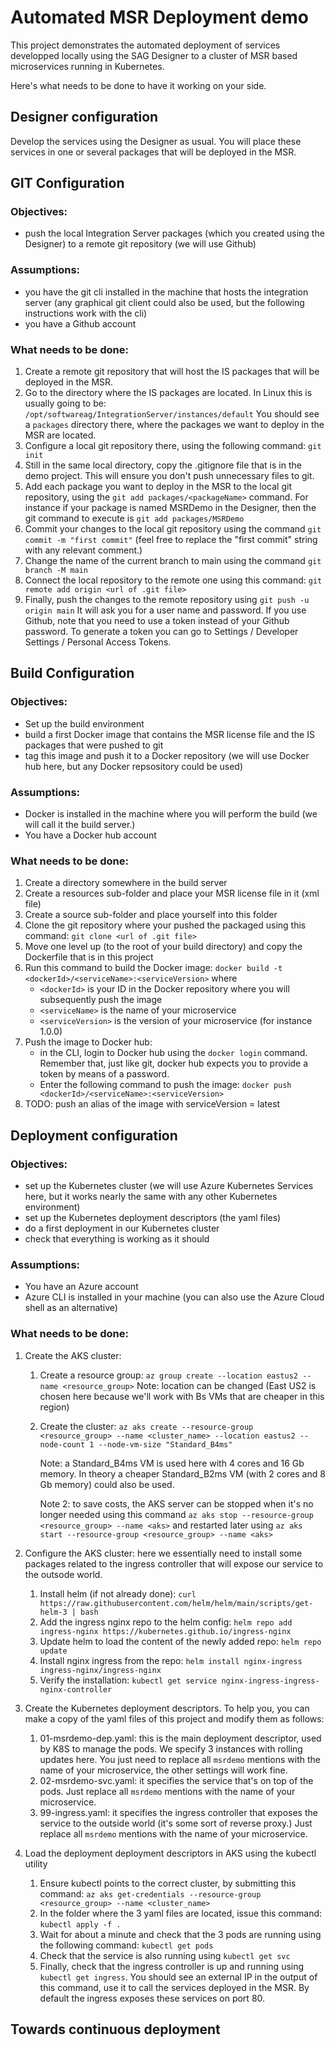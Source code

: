 # Automated MSR Deployment demo

This project demonstrates the automated deployment of services developped locally using the SAG Designer to a cluster of MSR based microservices running in Kubernetes.

Here's what needs to be done to have it working on your side.

## Designer configuration

Develop the services using the Designer as usual. You will place these services in one or several packages that will be deployed in the MSR.

## GIT Configuration

### Objectives: 
- push the local Integration Server packages (which you created using the Designer) to a remote git repository (we will use Github)

### Assumptions:
- you have the git cli installed in the machine that hosts the integration server (any graphical git client could also be used, but the following instructions work with the cli)
- you have a Github account

### What needs to be done:
1.  Create a remote git repository that will host the IS packages that will be deployed in the MSR.
2.  Go to the directory where the IS packages are located. In Linux this is usually going to be: `/opt/softwareag/IntegrationServer/instances/default`
    You should see a `packages` directory there, where the packages we want to deploy in the MSR are located.
3.  Configure a local git repository there, using the following command: `git init`
4.  Still in the same local directory, copy the .gitignore file that is in the demo project. This will ensure you don't push unnecessary files to git.
5.  Add each package you want to deploy in the MSR to the local git repository, using the `git add packages/<packageName>` command.
    For instance if your package is named MSRDemo in the Designer, then the git command to execute is `git add packages/MSRDemo`
6.  Commit your changes to the local git repository using the command `git commit -m "first commit"` (feel free to replace the "first commit" string with any relevant comment.)
7.  Change the name of the current branch to main using the command `git branch -M main`
8.  Connect the local repository to the remote one using this command: `git remote add origin <url of .git file>`
9.  Finally, push the changes to the remote repository using `git push -u origin main`
    It will ask you for a user name and password. If you use Github, note that you need to use a token instead of your Github password. To generate a token you can go to Settings / Developer Settings / Personal Access Tokens.

## Build Configuration

### Objectives: 
-   Set up the build environment
-   build a first Docker image that contains the MSR license file and the IS packages that were pushed to git
-   tag this image and push it to a Docker repository (we will use Docker hub here, but any Docker repsository could be used)

### Assumptions:
-   Docker is installed in the machine where you will perform the build (we will call it the build server.)
-   You have a Docker hub account

### What needs to be done:
1.  Create a directory somewhere in the build server
2.  Create a resources sub-folder and place your MSR license file in it (xml file)
3.  Create a source sub-folder and place yourself into this folder
4.  Clone the git repository where your pushed the packaged using this command: `git clone <url of .git file>`
5.  Move one level up (to the root of your build directory) and copy the Dockerfile that is in this project
6.  Run this command to build the Docker image: `docker build -t <dockerId>/<serviceName>:<serviceVersion>` where
    - `<dockerId>` is your ID in the Docker repository where you will subsequently push the image
    - `<serviceName>` is the name of your microservice
    - `<serviceVersion>` is the version of your microservice (for instance 1.0.0)
7.  Push the image to Docker hub: 
    - in the CLI, login to Docker hub using the `docker login` command. Remember that, just like git, docker hub expects you to provide a token by means of a password.
    - Enter the following command to push the image: `docker push <dockerId>/<serviceName>:<serviceVersion>`
8.  TODO: push an alias of the image with serviceVersion = latest

## Deployment configuration

### Objectives: 
-   set up the Kubernetes cluster (we will use Azure Kubernetes Services here, but it works nearly the same with any other Kubernetes environment)
-   set up the Kubernetes deployment descriptors (the yaml files)
-   do a first deployment in our Kubernetes cluster
-   check that everything is working as it should

### Assumptions:
-   You have an Azure account
-   Azure CLI is installed in your machine (you can also use the Azure Cloud shell as an alternative)

### What needs to be done:
1.  Create the AKS cluster:
    1.  Create a resource group: `az group create --location eastus2 --name <resource_group>`
        Note: location can be changed (East US2 is chosen here because we'll work with Bs VMs that are cheaper in this region)
    2.  Create the cluster: `az aks create --resource-group <resource_group> --name <cluster_name> --location eastus2 --node-count 1 --node-vm-size "Standard_B4ms"`
        
        Note: a Standard_B4ms VM is used here with 4 cores and 16 Gb memory. In theory a cheaper Standard_B2ms VM (with 2 cores and 8 Gb memory) could also be used.
        
        Note 2: to save costs, the AKS server can be stopped when it's no longer needed using this command `az aks stop --resource-group <resource_group> --name <aks>` and restarted later using `az aks start --resource-group <resource_group> --name <aks>`
        
2.  Configure the AKS cluster: here we essentially need to install some packages related to the ingress controller that will expose our service to the outsode world.
    1.  Install helm (if not already done): `curl https://raw.githubusercontent.com/helm/helm/main/scripts/get-helm-3 | bash`
    2.  Add the ingress nginx repo to the helm config: `helm repo add ingress-nginx https://kubernetes.github.io/ingress-nginx`
    3.  Update helm to load the content of the newly added repo: `helm repo update`
    4.  Install nginx ingress from the repo: `helm install nginx-ingress ingress-nginx/ingress-nginx`
    5.  Verify the installation: `kubectl get service nginx-ingress-ingress-nginx-controller`
        
3.  Create the Kubernetes deployment descriptors. To help you, you can make a copy of the yaml files of this project and modify them as follows:
    1. 01-msrdemo-dep.yaml: this is the main deployment descriptor, used by K8S to manage the pods. We specify 3 instances with rolling updates here. You just need to replace all `msrdemo` mentions with the name of your microservice, the other settings will work fine.
    2. 02-msrdemo-svc.yaml: it specifies the service that's on top of the pods. Just replace all `msrdemo` mentions with the name of your microservice.
    3. 99-ingress.yaml: it specifies the ingress controller that exposes the service to the outside world (it's some sort of reverse proxy.) Just replace all `msrdemo` mentions with the name of your microservice.

4.  Load the deployment deployment descriptors in AKS using the kubectl utility
    1.  Ensure kubectl points to the correct cluster, by submitting this command: `az aks get-credentials --resource-group <resource_group> --name <cluster_name>`
    2.  In the folder where the 3 yaml files are located, issue this command: `kubectl apply -f .`
    3.  Wait for about a minute and check that the 3 pods are running using the following command: `kubectl get pods`
    4.  Check that the service is also running using `kubectl get svc`
    5.  Finally, check that the ingress controller is up and running using `kubectl get ingress`. You should see an external IP in the output of this command, use it to call the services deployed in the MSR. By default the ingress exposes these services on port 80.

## Towards continuous deployment
